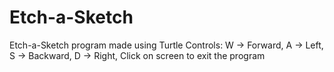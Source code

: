# Etch-a-Sketch
Etch-a-Sketch program made using Turtle
Controls: W -> Forward, A -> Left, S -> Backward, D -> Right, Click on screen to exit the program
